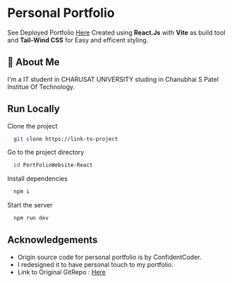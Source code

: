 # Personal Portfolio
See Deployed Portfolio [Here]([https://github.com/Vednidhi930/Personal-Portfolio-website](https://portfolioreact-self.vercel.app/))
Created using **React.Js** with **Vite** as build tool and **Tail-Wind CSS** for Easy and efficent styling.

## 🚀 About Me

I'm a IT student in CHARUSAT UNIVERSITY studing in Chanubhai S Patel Institue Of Technology.

## Run Locally

Clone the project

```bash
  git clone https://link-to-project
```

Go to the project directory

```bash
  cd PortFolioWebsite-React
```

Install dependencies

```bash
  npm i
```

Start the server

```bash
  npm run dev
```

## Acknowledgements

- Origin source code for personal portfolio is by ConfidentCoder.
- I redesigned it to have personal touch to my portfolio.
- Link to Original GitRepo : [Here](https://github.com/Vednidhi930/Personal-Portfolio-website)
